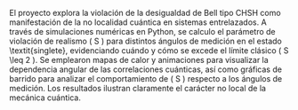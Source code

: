 El proyecto explora la violación de la desigualdad de Bell tipo CHSH como manifestación de la no localidad cuántica en sistemas entrelazados. A través de simulaciones numéricas en Python, se calculo el parámetro de violación de realismo \( S \)  para distintos ángulos de medición en el estado \textit{singlete}, evidenciando cuándo y cómo se excede el límite clásico \( S \leq 2 \). Se emplearon mapas de calor y animaciones para visualizar la dependencia angular de las correlaciones cuánticas, así como gráficas de barrido para analizar el comportamiento de \( S \) respecto a los ángulos de medición. Los resultados ilustran claramente el carácter no local de la mecánica cuántica.
